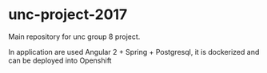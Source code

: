 # unc-project-2017
Main repository for unc group 8 project.

In application are used Angular 2 + Spring + Postgresql, it is dockerized and can be deployed into Openshift
